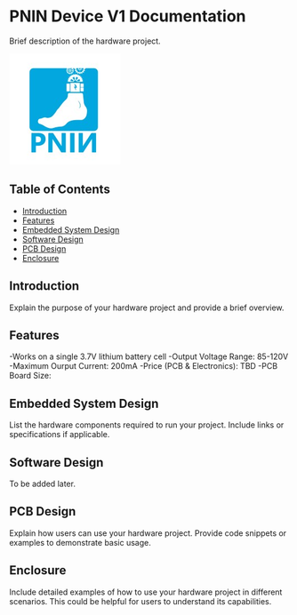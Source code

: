 # PNIN Device V1 Documentation

Brief description of the hardware project.

![Project Image](PNIN%20Non-technical/PNIN.jpeg)
## Table of Contents

- [Introduction](#introduction)
- [Features](#features)
- [Embedded System Design](#embedded-system-design)
- [Software Design](#software-design)
- [PCB Design](#pcb-design)
- [Enclosure](#enclosure)

## Introduction

Explain the purpose of your hardware project and provide a brief overview.

## Features

-Works on a single 3.7V lithium battery cell
-Output Voltage Range: 85-120V
-Maximum Ourput Current: 200mA
-Price (PCB & Electronics): TBD
-PCB Board Size: 

## Embedded System Design

List the hardware components required to run your project. Include links or specifications if applicable.

## Software Design

To be added later.

## PCB Design

Explain how users can use your hardware project. Provide code snippets or examples to demonstrate basic usage.

## Enclosure

Include detailed examples of how to use your hardware project in different scenarios. This could be helpful for users to understand its capabilities.
